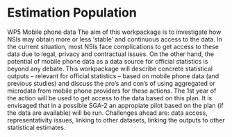 # Estimation Population

WP5 Mobile phone data
The aim of this workpackage is to investigate how NSIs may obtain more or less ‘stable’ and continuous access to the data. In the current situation, most NSIs face complications to get access to these data due to legal, privacy and contractual issues. On the other hand, the potential of mobile phone data as a data source for official statistics is beyond any debate. This workpackage will describe concrete statistical outputs – relevant for official statistics – based on mobile phone data (and previous studies) and discuss the pro’s and con’s of using aggregated or microdata from mobile phone providers for these actions. The 1st year of the action will be used to get access to the data based on this plan. It is envisaged that in a possible SGA-2 an appropiate pilot based on the plan (if the data are available) will be run. Challenges ahead are: data access, representativity issues, linking to other datasets, linking the outputs to other statistical estimates.
